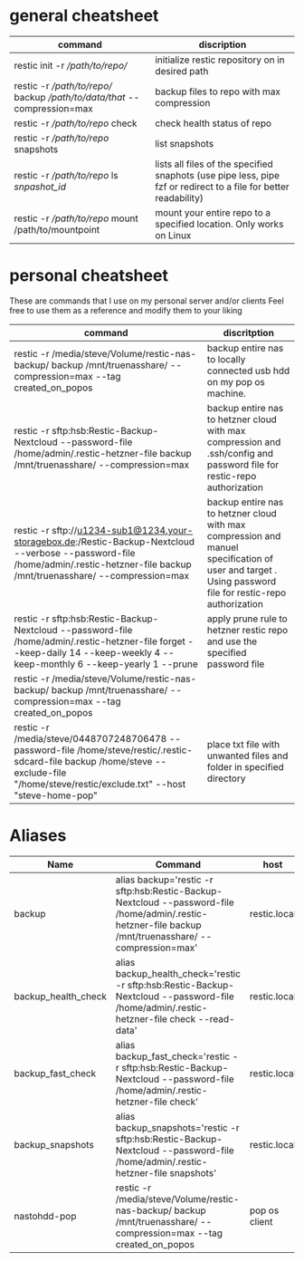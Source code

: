 # general cheatsheet
| command | discription |
| ---- | ---- |
| restic init -r */path/to/repo/* | initialize restic repository on in desired path |
| restic -r */path/to/repo/* backup */path/to/data/that* --compression=max | backup files to repo with max compression | 
| restic -r */path/to/repo* check | check health status of repo | 
| restic -r */path/to/repo* snapshots | list snapshots | 
| restic -r */path/to/repo* ls *snpashot_id* | lists all files of the specified snaphots (use pipe less, pipe fzf or redirect to a file for better readability) |
| restic -r */path/to/repo* mount /path/to/mountpoint | mount your entire repo to a specified location. Only works on Linux |
# personal cheatsheet

These are commands that I use on my personal server and/or clients
Feel free to use them as a reference and modify them to your liking 

| command| discritption|
| --------|------------|
| restic -r /media/steve/Volume/restic-nas-backup/ backup /mnt/truenasshare/ --compression=max --tag created_on_popos | backup entire nas to locally connected usb hdd on my pop os machine.|
| restic -r sftp:hsb:Restic-Backup-Nextcloud --password-file /home/admin/.restic-hetzner-file backup /mnt/truenasshare/ --compression=max | backup entire nas to hetzner cloud with max compression and .ssh/config and password file for restic-repo authorization|
| restic -r sftp://u1234-sub1@1234.your-storagebox.de:/Restic-Backup-Nextcloud --verbose --password-file /home/admin/.restic-hetzner-file backup /mnt/truenasshare/ --compression=max | backup entire nas to hetzner cloud with max compression and manuel specification of user and target . Using password file for restic-repo authorization 
| restic -r sftp:hsb:Restic-Backup-Nextcloud --password-file /home/admin/.restic-hetzner-file forget --keep-daily 14 --keep-weekly 4 --keep-monthly 6  --keep-yearly 1 --prune | apply prune rule to hetzner restic repo and use the specified password file | 
| restic -r /media/steve/Volume/restic-nas-backup/ backup /mnt/truenasshare/ --compression=max --tag created_on_popos | 
| restic -r /media/steve/0448707248706478 --password-file /home/steve/restic/.restic-sdcard-file backup /home/steve --exclude-file "/home/steve/restic/exclude.txt" --host "steve-home-pop" | place txt file with unwanted files and folder in specified directory 
#  Aliases 
| Name | Command | host |
| ---- | ---- | ---- |
| backup | alias backup='restic -r sftp:hsb:Restic-Backup-Nextcloud --password-file /home/admin/.restic-hetzner-file backup /mnt/truenasshare/ --compression=max' | restic.local
| backup_health_check | alias backup_health_check='restic -r sftp:hsb:Restic-Backup-Nextcloud --password-file /home/admin/.restic-hetzner-file check --read-data' | restic.local
| backup_fast_check | alias backup_fast_check='restic -r sftp:hsb:Restic-Backup-Nextcloud --password-file /home/admin/.restic-hetzner-file check' | restic.local 
| backup_snapshots | alias backup_snapshots='restic -r sftp:hsb:Restic-Backup-Nextcloud --password-file /home/admin/.restic-hetzner-file snapshots' | restic.local 
| nastohdd-pop | restic -r /media/steve/Volume/restic-nas-backup/ backup /mnt/truenasshare/ --compression=max --tag created_on_popos | pop os client | 

